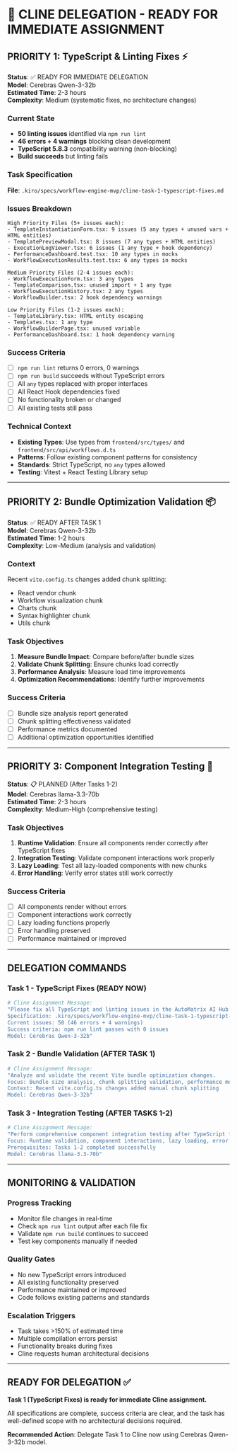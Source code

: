 # 🚀 CLINE DELEGATION - READY FOR IMMEDIATE ASSIGNMENT

## PRIORITY 1: TypeScript & Linting Fixes ⚡

**Status**: ✅ READY FOR IMMEDIATE DELEGATION  
**Model**: Cerebras Qwen-3-32b  
**Estimated Time**: 2-3 hours  
**Complexity**: Medium (systematic fixes, no architecture changes)

### Current State
- **50 linting issues** identified via `npm run lint`
- **46 errors + 4 warnings** blocking clean development
- **TypeScript 5.8.3** compatibility warning (non-blocking)
- **Build succeeds** but linting fails

### Task Specification
**File**: `.kiro/specs/workflow-engine-mvp/cline-task-1-typescript-fixes.md`

### Issues Breakdown
```
High Priority Files (5+ issues each):
- TemplateInstantiationForm.tsx: 9 issues (5 any types + unused vars + HTML entities)
- TemplatePreviewModal.tsx: 8 issues (7 any types + HTML entities)  
- ExecutionLogViewer.tsx: 6 issues (1 any type + hook dependency)
- PerformanceDashboard.test.tsx: 10 any types in mocks
- WorkflowExecutionResults.test.tsx: 6 any types in mocks

Medium Priority Files (2-4 issues each):
- WorkflowExecutionForm.tsx: 3 any types
- TemplateComparison.tsx: unused import + 1 any type
- WorkflowExecutionHistory.tsx: 2 any types
- WorkflowBuilder.tsx: 2 hook dependency warnings

Low Priority Files (1-2 issues each):
- TemplateLibrary.tsx: HTML entity escaping
- Templates.tsx: 1 any type
- WorkflowBuilderPage.tsx: unused variable
- PerformanceDashboard.tsx: 1 hook dependency warning
```

### Success Criteria
- [ ] `npm run lint` returns 0 errors, 0 warnings
- [ ] `npm run build` succeeds without TypeScript errors
- [ ] All `any` types replaced with proper interfaces
- [ ] All React Hook dependencies fixed
- [ ] No functionality broken or changed
- [ ] All existing tests still pass

### Technical Context
- **Existing Types**: Use types from `frontend/src/types/` and `frontend/src/api/workflows.d.ts`
- **Patterns**: Follow existing component patterns for consistency
- **Standards**: Strict TypeScript, no `any` types allowed
- **Testing**: Vitest + React Testing Library setup

---

## PRIORITY 2: Bundle Optimization Validation 📦

**Status**: ✅ READY AFTER TASK 1  
**Model**: Cerebras Qwen-3-32b  
**Estimated Time**: 1-2 hours  
**Complexity**: Low-Medium (analysis and validation)

### Context
Recent `vite.config.ts` changes added chunk splitting:
- React vendor chunk
- Workflow visualization chunk  
- Charts chunk
- Syntax highlighter chunk
- Utils chunk

### Task Objectives
1. **Measure Bundle Impact**: Compare before/after bundle sizes
2. **Validate Chunk Splitting**: Ensure chunks load correctly
3. **Performance Analysis**: Measure load time improvements
4. **Optimization Recommendations**: Identify further improvements

### Success Criteria
- [ ] Bundle size analysis report generated
- [ ] Chunk splitting effectiveness validated
- [ ] Performance metrics documented
- [ ] Additional optimization opportunities identified

---

## PRIORITY 3: Component Integration Testing 🧪

**Status**: 📋 PLANNED (After Tasks 1-2)  
**Model**: Cerebras llama-3.3-70b  
**Estimated Time**: 2-3 hours  
**Complexity**: Medium-High (comprehensive testing)

### Task Objectives
1. **Runtime Validation**: Ensure all components render correctly after TypeScript fixes
2. **Integration Testing**: Validate component interactions work properly
3. **Lazy Loading**: Test all lazy-loaded components with new chunks
4. **Error Handling**: Verify error states still work correctly

### Success Criteria
- [ ] All components render without errors
- [ ] Component interactions work correctly
- [ ] Lazy loading functions properly
- [ ] Error handling preserved
- [ ] Performance maintained or improved

---

## DELEGATION COMMANDS

### Task 1 - TypeScript Fixes (READY NOW)
```bash
# Cline Assignment Message:
"Please fix all TypeScript and linting issues in the AutoMatrix AI Hub frontend. 
Specification: .kiro/specs/workflow-engine-mvp/cline-task-1-typescript-fixes.md
Current issues: 50 (46 errors + 4 warnings)
Success criteria: npm run lint passes with 0 issues
Model: Cerebras Qwen-3-32b"
```

### Task 2 - Bundle Validation (AFTER TASK 1)
```bash
# Cline Assignment Message:
"Analyze and validate the recent Vite bundle optimization changes.
Focus: Bundle size analysis, chunk splitting validation, performance measurement
Context: Recent vite.config.ts changes added manual chunk splitting
Model: Cerebras Qwen-3-32b"
```

### Task 3 - Integration Testing (AFTER TASKS 1-2)
```bash
# Cline Assignment Message:
"Perform comprehensive component integration testing after TypeScript fixes.
Focus: Runtime validation, component interactions, lazy loading, error handling
Prerequisites: Tasks 1-2 completed successfully
Model: Cerebras llama-3.3-70b"
```

---

## MONITORING & VALIDATION

### Progress Tracking
- Monitor file changes in real-time
- Check `npm run lint` output after each file fix
- Validate `npm run build` continues to succeed
- Test key components manually if needed

### Quality Gates
- No new TypeScript errors introduced
- All existing functionality preserved
- Performance maintained or improved
- Code follows existing patterns and standards

### Escalation Triggers
- Task takes >150% of estimated time
- Multiple compilation errors persist
- Functionality breaks during fixes
- Cline requests human architectural decisions

---

## READY FOR DELEGATION ✅

**Task 1 (TypeScript Fixes) is ready for immediate Cline assignment.**

All specifications are complete, success criteria are clear, and the task has well-defined scope with no architectural decisions required.

**Recommended Action**: Delegate Task 1 to Cline now using Cerebras Qwen-3-32b model.